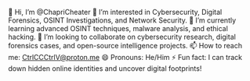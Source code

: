 👋 Hi, I’m @ChapriCheater
👀 I’m interested in Cybersecurity, Digital Forensics, OSINT Investigations, and Network Security.
🌱 I’m currently learning advanced OSINT techniques, malware analysis, and ethical hacking.
💞️ I’m looking to collaborate on cybersecurity research, digital forensics cases, and open-source intelligence projects.
📫 How to reach me: CtrlCCCtrlV@proton.me
😄 Pronouns: He/Him
⚡ Fun fact: I can track down hidden online identities and uncover digital footprints!

<!---
ChapriCheater/ChapriCheater is a ✨ special ✨ repository because its `README.md` (this file) appears on your GitHub profile.
You can click the Preview link to take a look at your changes.
--->
